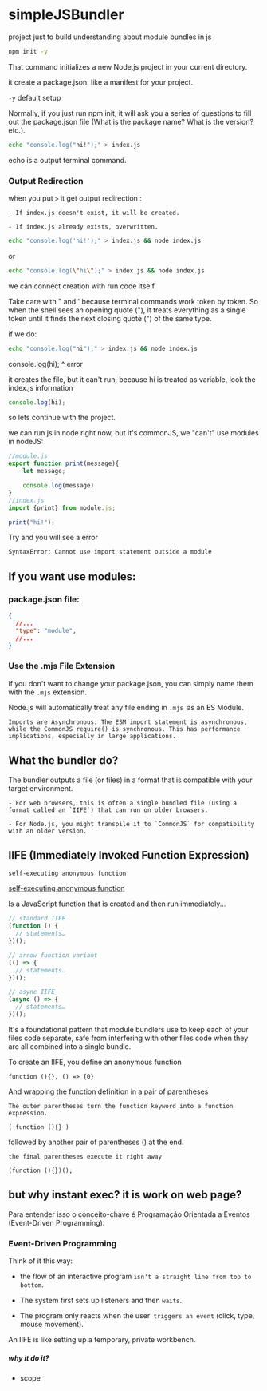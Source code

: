 # simpleJSBundler
project just to build understanding about module bundles in js

~~~sh
npm init -y  
~~~
That command initializes a new Node.js project in your current directory.

it create a package.json.
like a  manifest for your project.

`-y` default setup 

Normally, if you just run npm init, it will ask you a series of questions to fill out the package.json file (What is the package name? What is the version? etc.).

~~~sh
echo "console.log("hi!");" > index.js
~~~

echo is a output terminal command.

### Output Redirection
when you put `>` it get output redirection :

    - If index.js doesn't exist, it will be created.

    - If index.js already exists, overwritten.

~~~sh
echo "console.log('hi!');" > index.js && node index.js
~~~
or 
~~~sh
echo "console.log(\"hi\");" > index.js && node index.js
~~~
we can connect creation with run code itself.

Take care with " and ' because terminal commands work token by token.
So when the shell sees an opening quote ("), it treats everything as a single token until it finds the next closing quote (") of the same type.

if we do:

~~~sh
echo "console.log("hi");" > index.js && node index.js
~~~
console.log(hi);
            ^
error 

it creates the file, but it can't run, because hi is treated as variable, look the index.js information

~~~js
console.log(hi);
~~~

so lets continue with the project.

we can run js in node right now, but it's commonJS, we "can't" use modules in nodeJS:

~~~js
//module.js
export function print(message){
    let message;

    console.log(message)
}
//index.js
import {print} from module.js;

print("hi!");
~~~
Try and you will see a error 

`SyntaxError: Cannot use import statement outside a module`

## If you want use modules:
### package.json file:
~~~json
{
  //...
  "type": "module",
  //...
}
~~~

### Use the .mjs File Extension
if you don't want to change your package.json, you can simply name them with the `.mjs` extension.

Node.js will automatically treat any file ending in `.mjs `as an ES Module.

`Imports are Asynchronous: The ESM import statement is asynchronous, while the CommonJS require() is synchronous. This has performance implications, especially in large applications.`

## What the bundler do?

The bundler outputs a file (or files) in a format that is compatible with your target environment.
    
    - For web browsers, this is often a single bundled file (using a format called an `IIFE`) that can run on older browsers.

    - For Node.js, you might transpile it to `CommonJS` for compatibility with an older version.


## IIFE (Immediately Invoked Function Expression)

`self-executing anonymous function`

[self-executing anonymous function](https://developer.mozilla.org/en-US/docs/Glossary/IIFE)

Is a JavaScript function that is created and then run immediately...

~~~js
// standard IIFE
(function () {
  // statements…
})();

// arrow function variant
(() => {
  // statements…
})();

// async IIFE
(async () => {
  // statements…
})();
~~~

It's a foundational pattern that module bundlers use to keep each of your files code separate, safe from interfering with other files code when they are all combined into a single bundle.

To create an IIFE, you define an anonymous function

`function (){}, () => {0}`

And wrapping the function definition in a pair of parentheses

`The outer parentheses turn the function keyword into a function expression.`

`( function (){} )`

followed by another pair of parentheses () at the end. 

`the final parentheses execute it right away`

`(function (){})();`

## but why instant exec? it is work on web page?

Para entender isso o conceito-chave é Programação Orientada a Eventos (Event-Driven Programming).

### Event-Driven Programming

Think of it this way: 

  - the flow of an interactive program `isn't a straight line from top to bottom`.

  - The system first sets up listeners and then `waits`.

  - The program only reacts when the user` triggers an event` (click, type, mouse movement).

An IIFE is like setting up a temporary, private workbench. 

##### why it do it?
  
  - scope





